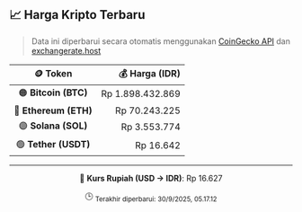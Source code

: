 

<!-- HARGA_KRIPTO -->
## 📈 Harga Kripto Terbaru

> Data ini diperbarui secara otomatis menggunakan [CoinGecko API](https://www.coingecko.com/) dan [exchangerate.host](https://exchangerate.host/)

<div align="center">

| 🪙 Token | 💰 Harga (IDR) |
|:------:|---------------:|
| 🟠 **Bitcoin (BTC)**   | Rp 1.898.432.869 |
| 🔵 **Ethereum (ETH)**  | Rp 70.243.225 |
| 🟣 **Solana (SOL)**    | Rp 3.553.774 |
| 🟢 **Tether (USDT)**   | Rp 16.642 |

---

💱 **Kurs Rupiah (USD → IDR)**: Rp 16.627

🕒 <sub>Terakhir diperbarui: 30/9/2025, 05.17.12</sub>

</div>
<!-- /HARGA_KRIPTO -->